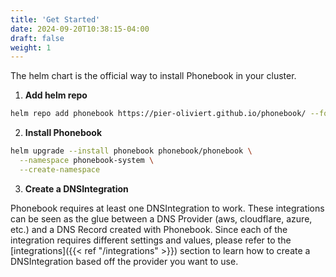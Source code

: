 ```yaml
---
title: 'Get Started'
date: 2024-09-20T10:38:15-04:00
draft: false
weight: 1
---
```


The helm chart is the official way to install Phonebook in your cluster.

1. **Add helm repo**

```sh
helm repo add phonebook https://pier-oliviert.github.io/phonebook/ --force-update
```

2. **Install Phonebook**
```sh
helm upgrade --install phonebook phonebook/phonebook \
  --namespace phonebook-system \
  --create-namespace
```

3. **Create a DNSIntegration**

Phonebook requires at least one DNSIntegration to work. These integrations can be seen as the glue between a DNS Provider (aws, cloudflare, azure, etc.) and a DNS Record created with Phonebook. Since each of the integration requires different settings and values, please refer to the [integrations]({{< ref "/integrations" >}}) section to learn how to create a DNSIntegration based off the provider you want to use.
